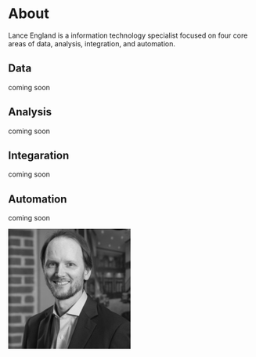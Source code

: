 # About

Lance England is a information technology specialist focused on four core areas of data, analysis, integration, and automation.

## Data

coming soon

## Analysis

coming soon

## Integaration

coming soon

## Automation

coming soon

![Lance England profile picture](/assets/img/lance_england.jpg)